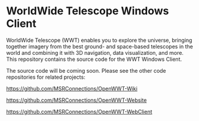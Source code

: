 # WorldWide Telescope Windows Client
WorldWide Telescope (WWT) enables you to explore the universe, bringing together imagery from the best ground- and space-based telescopes in the world and combining it with 3D navigation, data visualization, and more. This repository contains the source code for the WWT Windows Client.

The source code will be coming soon.  Please see the other code repositories for related projects:

https://github.com/MSRConnections/OpenWWT-Wiki

https://github.com/MSRConnections/OpenWWT-Website

https://github.com/MSRConnections/OpenWWT-WebClient
